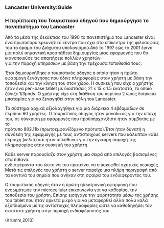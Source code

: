 ### Lancaster University:Guide

### Η περίπτωση του Τουριστικού οδηγού που δημιούργησε το πανεπιστήμιο του Lancaster

Από τα μέσα της δεκαέτιας του 1990 το πανεπιστήμιο του Lancaster είναι ένα πρωτοπόρο ερευνητικό κέντρο 
που έχει στο επίκεντρο της φιλοσοφίας του το όραμα του Διάχυτου υπολογισμού.Από το 1997 εώς το 2001 έγινε 
μια πολύ σημαντική προσπάθεια δημιουργίας μιας εφαρμογής που θα ικανοποιούσε τις απαιτήσεις πολλών χρηστών  
για την παροχή υπηρεσιών με βάση την τρέχουσα τοποθεσία τους. 

Έτσι δημιουργήθηκε ο τουριστικός οδηγός  η οποία ήταν η πρώτη εφαρμογή ξενάγησης που έδινε πληροφορίες στον χρήστη 
με βάση την τοποθεσία και την κίνηση του στον χώρο. Η συσκευή που είχε ο χρήστης ήταν ένα pen-base tablet 
με διαστάσεις 21 x 15 x 1.5 εκατοστά, το οποίο ζύγιζε 1/3pnds. 
Ο χρήστης είχε στη διάθεση του περίπου 2 ώρες διάρκεια μπαταρίας για να ξεναγηθεί στην πόλη του Lancaster.

Το σύστημα αρχικά αξιολογήθηκε για μια διάρκεια 4 εβδομάδων σε περίπου 60 χρήστες.
Ο τουριστικός οδηγός ήταν μοναδικός για την εποχή του, σε σύγκριση με εφαρμογές που προϋπήρχαν,διότι ήταν συμβατός με το  
πρότυπο 802.11b (πρωτοεμφανίζόμενο πρότυπο).Έτσι ήταν δυνατή η σύνδεση της εφαρμογής με τους αντίστοιχους servers
που κάλυπταν κάθε περιοχή (κελιά) και ήταν υπεύθυνοι για την έγκαιρη παροχή της πληροφορίας στην συσκευή του χρήστη. 

Κάθε server παρουσίαζε στον χρήστη μια σειρά από επιλογές βασισμένες στα πιθανά  
 ενδιαφέροντα του ώστε να του προτείνει να επισκεφθεί σχετικές περιοχές.
Μετά τις  επιλογές του  χρήστη ο server παρείχε μια πλήρη περιγραφή από τα  κοντινά του σημεία που ανήκαν 
στη σφαίρα του ενδιαφέροντος του.

Ο τουριστικός οδηγός ήταν η πρώτη ηλεκτρονική εφαρμογή που ενσωμάτωσε την microcellular επικοινωνία 
για να καθορίσει την τοποθεσία του χρήστη. Επίσης εισήγαγε την φορητότητα μέσω της χρήσης του tablet
που ήταν αρκετά μικρό για να μεταφερθεί αλλά πολύ καλά εξοπλισμένο με τις αντίστοιχες πληροφορίες
ώστε να καθοδηγήσει τον εκάστοτε χρήστη στην περιοχή ενδιαφέροντός του.

(Krumm,2010)
